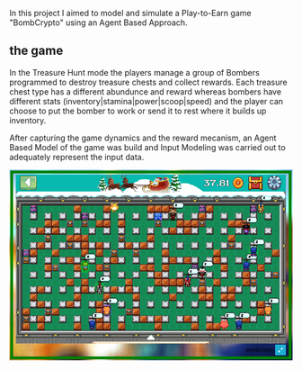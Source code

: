 
In this project I aimed to model and simulate a Play-to-Earn game "BombCrypto" using an Agent Based Approach.

## the game

In the Treasure Hunt mode the players manage a group of Bombers programmed to destroy treasure chests and collect rewards. Each treasure chest type has a different abundunce and reward whereas bombers have different stats (inventory|stamina|power|scoop|speed) and the player can choose to put the bomber to work or send it to rest where it builds up inventory.

After capturing the game dynamics and the reward mecanism, an Agent Based Model of the game was build and Input Modeling was carried out to adequately represent the input data.

![](./assets/images/the_Real_System.PNG)

